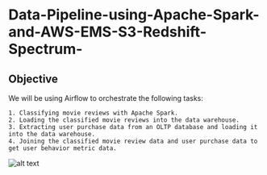 # Data-Pipeline-using-Apache-Spark-and-AWS-EMS-S3-Redshift-Spectrum-

## Objective

We will be using Airflow to orchestrate the following tasks:

    1. Classifying movie reviews with Apache Spark.
    2. Loading the classified movie reviews into the data warehouse.
    3. Extracting user purchase data from an OLTP database and loading it into the data warehouse.
    4. Joining the classified movie review data and user purchase data to get user behavior metric data.
 ![alt text](https://github.com/ddahiya16/Data-Pipeline-using-Apache-Spark-and-AWS-EMS-S3-Redshift-Spectrum-/blob/main/images/diag_data_flow.png)
